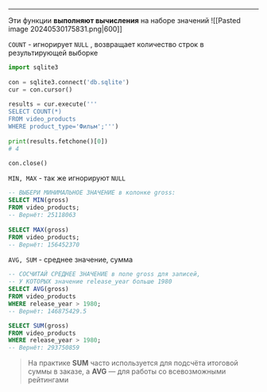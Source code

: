 ___
Эти функции **выполняют вычисления** на наборе значений
![[Pasted image 20240530175831.png|600]]

`COUNT` - игнорирует `NULL` , возвращает количество строк в результирующей выборке

```Python
import sqlite3  
  
con = sqlite3.connect('db.sqlite')  
cur = con.cursor()  
  
results = cur.execute('''  
SELECT COUNT(*)
FROM video_products
WHERE product_type='Фильм';''')  
  
print(results.fetchone()[0])  
# 4

con.close()
```

`MIN, MAX` - так же игнорируют `NULL`
```SQL
-- ВЫБЕРИ МИНИМАЛЬНОЕ ЗНАЧЕНИЕ в колонке gross:
SELECT MIN(gross)
FROM video_products;
-- Вернёт: 25118063
 
SELECT MAX(gross)
FROM video_products;
-- Вернёт: 156452370 
```

`AVG, SUM` - среднее значение, сумма
```SQL
-- СОСЧИТАЙ СРЕДНЕЕ ЗНАЧЕНИЕ в поле gross для записей,
-- У КОТОРЫХ значение release_year больше 1980
SELECT AVG(gross)
FROM video_products
WHERE release_year > 1980;
-- Вернёт: 146875429.5

SELECT SUM(gross)
FROM video_products
WHERE release_year > 1980;
-- Вернёт: 293750859
```
>На практике **SUM** часто используется для подсчёта итоговой суммы в заказе, а **AVG** — для работы со всевозможными рейтингами

